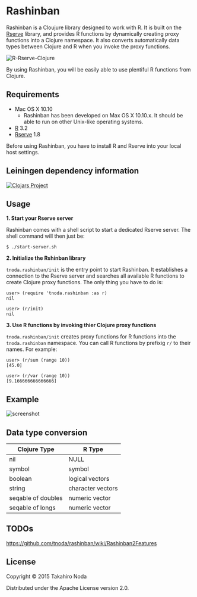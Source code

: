 # Rashinban

Rashinban is a Cloujure library designed to work with R. It is built on the [Rserve](https://rforge.net/Rserve/) library, and provides R functions by dynamically creating proxy functions into a Clojure namespace. It also converts automatically data types between Clojure and R when you invoke the proxy functions.


![R-Rserve-Clojure](https://tnoda.github.io/rashinban/figs/rashinban-configuration.png)


By using Rashinban, you will be easily able to use plentiful R functions from Clojure.


## Requirements

+ Mac OS X 10.10
  - Rashinban has been developed on Max OS X 10.10.x. It should be able to run on other Unix-like operating systems.
+ [R](https://www.r-project.org/) 3.2
+ [Rserve](https://rforge.net/Rserve/) 1.8

Before using Rashinban, you have to install R and Rserve into your local host settings.


## Leiningen dependency information

[![Clojars Project](http://clojars.org/org.clojars.tnoda/rashinban/latest-version.svg)](http://clojars.org/org.clojars.tnoda/rashinban)



## Usage

**1. Start your Rserve server**

Rashinban comes with a shell script to start a dedicated Rserve server. The shell command will then just be:

    $ ./start-server.sh

**2. Initialize the Rshinban library**

`tnoda.rashinban/init` is the entry point to start Rashinban. It establishes a connection to the Rserve server and searches all available R functions to create Clojure proxy functions. The only thing you have to do is:

    user> (require 'tnoda.rashinban :as r)
    nil
    
    user> (r/init)
    nil

**3. Use R functions by invoking thier Clojure proxy functions**

`tnoda.rashinban/init` creates proxy functions for R functions into the `tnoda.rashinban` namespace. You can call R functions by prefixig `r/` to their names. For example:

    user> (r/sum (range 10))
    [45.0]
    
    user> (r/var (range 10))
    [9.166666666666666]


## Example

![screenshot](https://tnoda.github.io/rashinban/figs/rashinban-example.png)


## Data type conversion

Clojure Type       | R Type
-------------------|-----------
nil                | NULL
symbol             | symbol
boolean            | logical vectors
string             | character vectors
seqable of doubles | numeric vector
seqable of longs   | numeric vector


## TODOs

https://github.com/tnoda/rashinban/wiki/Rashinban2Features

## License

Copyright © 2015 Takahiro Noda

Distributed under the Apache License version 2.0.
